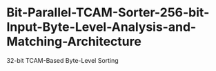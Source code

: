 # Bit-Parallel-TCAM-Sorter-256-bit-Input-Byte-Level-Analysis-and-Matching-Architecture
32-bit TCAM-Based Byte-Level Sorting
